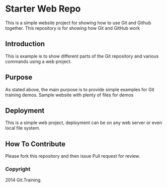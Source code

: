 # Starter Web Repo

This is a simple website project for showing how to use Git and Github together.
This repository is for showing how Git and GitHub work

## Introduction

This is example is to show different parts of the Git repository and various commands using a web project.

## Purpose
As stated above, the main purpose is to provide simple examples for Git training demos.
Sample website with plenty of files for demos

## Deployment

This is a simple web project, deployment can be on any web server or even local file system.

## How To Contribute

Please fork this repository and then issue Pull request for review.

### Copyright

2014 Git.Training.